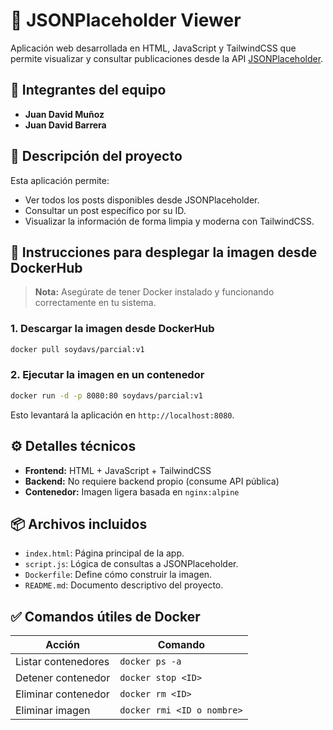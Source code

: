 
# 📘 JSONPlaceholder Viewer

Aplicación web desarrollada en HTML, JavaScript y TailwindCSS que permite visualizar y consultar publicaciones desde la API [JSONPlaceholder](https://jsonplaceholder.typicode.com/).

## 👥 Integrantes del equipo

- **Juan David Muñoz**  
- **Juan David Barrera**

## 🚀 Descripción del proyecto

Esta aplicación permite:

- Ver todos los posts disponibles desde JSONPlaceholder.
- Consultar un post específico por su ID.
- Visualizar la información de forma limpia y moderna con TailwindCSS.

## 🐳 Instrucciones para desplegar la imagen desde DockerHub

> **Nota:** Asegúrate de tener Docker instalado y funcionando correctamente en tu sistema.

### 1. Descargar la imagen desde DockerHub

```bash
docker pull soydavs/parcial:v1

````


### 2. Ejecutar la imagen en un contenedor

```bash
docker run -d -p 8080:80 soydavs/parcial:v1

```

Esto levantará la aplicación en `http://localhost:8080`.

## ⚙️ Detalles técnicos

* **Frontend:** HTML + JavaScript + TailwindCSS
* **Backend:** No requiere backend propio (consume API pública)
* **Contenedor:** Imagen ligera basada en `nginx:alpine`

## 📦 Archivos incluidos

* `index.html`: Página principal de la app.
* `script.js`: Lógica de consultas a JSONPlaceholder.
* `Dockerfile`: Define cómo construir la imagen.
* `README.md`: Documento descriptivo del proyecto.

## ✅ Comandos útiles de Docker

| Acción              | Comando                    |
| ------------------- | -------------------------- |
| Listar contenedores | `docker ps -a`             |
| Detener contenedor  | `docker stop <ID>`         |
| Eliminar contenedor | `docker rm <ID>`           |
| Eliminar imagen     | `docker rmi <ID o nombre>` |

